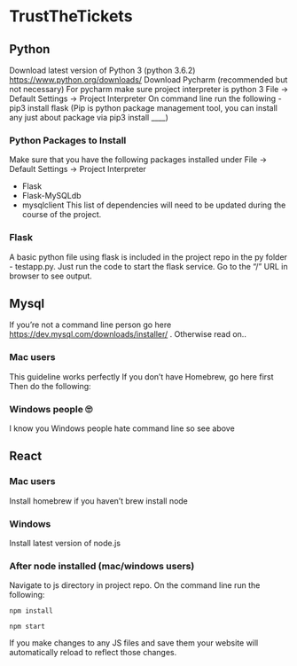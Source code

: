 # TrustTheTickets

## Python

Download latest version of Python 3 (python 3.6.2)
https://www.python.org/downloads/
Download Pycharm (recommended but not necessary)
For pycharm make sure project interpreter is python 3
File -> Default Settings -> Project Interpreter
On command line run the following - pip3 install flask
(Pip is python package management tool, you can install any just about package via pip3 install ____)

### Python Packages to Install
Make sure that you have the following packages installed under File -> Default Settings -> Project Interpreter
- Flask
- Flask-MySQLdb
- mysqlclient
This list of dependencies will need to be updated during the course of the project.

### Flask

A basic python file using flask is included in the project repo in the py folder - testapp.py. Just run the code to start the flask service. Go to the “/” URL in browser to see output. 

## Mysql

If you’re not a command line person go here https://dev.mysql.com/downloads/installer/ . Otherwise read on..

### Mac users

This guideline works perfectly
If you don’t have Homebrew, go here first
Then do the following:


### Windows people 🙄 

I know you Windows people hate command line so see above

## React

### Mac users

Install homebrew if you haven’t 
brew install node

### Windows

Install latest version of node.js

### After node installed (mac/windows users)

Navigate to js directory in project repo. On the command line run the following:
```
npm install
```
```
npm start
```
If you make changes to any JS files and save them your website will automatically reload to reflect those changes. 
